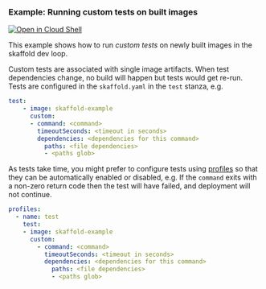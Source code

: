 ### Example: Running custom tests on built images

[![Open in Cloud Shell](https://gstatic.com/cloudssh/images/open-btn.svg)](https://ssh.cloud.google.com/cloudshell/editor?cloudshell_git_repo=https://github.com/GoogleContainerTools/skaffold&cloudshell_open_in_editor=README.md&cloudshell_workspace=examples/custom-tests)

This example shows how to run _custom tests_ on newly built images in the skaffold dev loop. 

Custom tests are associated with single image artifacts. When test dependencies change, no build will happen but tests would get re-run. Tests are configured in the `skaffold.yaml` in the `test` stanza, e.g.

```yaml
test:
    - image: skaffold-example
      custom:
      - command: <command>
        timeoutSeconds: <timeout in seconds>
        dependencies: <dependencies for this command>
          paths: <file dependencies>
          - <paths glob>
```

As tests take time, you might prefer to configure tests using [profiles](https://skaffold.dev/docs/https://skaffold.dev/docs/environment/profiles/) so that they can be automatically enabled or disabled, e.g.
If the `command` exits with a non-zero return code then the test will have failed, and deployment will not continue.

```yaml
profiles:
  - name: test
    test:
    - image: skaffold-example
      custom:
        - command: <command>
          timeoutSeconds: <timeout in seconds>
          dependencies: <dependencies for this command>
            paths: <file dependencies>
            - <paths glob>
```